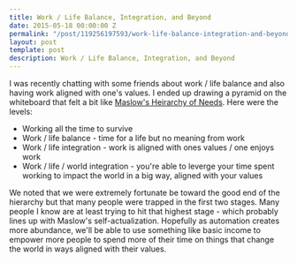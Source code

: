 ```yaml
---
title: Work / Life Balance, Integration, and Beyond
date: 2015-05-18 00:00:00 Z
permalink: "/post/119256197593/work-life-balance-integration-and-beyond"
layout: post
template: post
description: Work / Life Balance, Integration, and Beyond
---
```


I was recently chatting with some friends about work / life balance and also having work aligned with one's values. I ended up drawing a pyramid on the whiteboard that felt a bit like [Maslow's Heirarchy of Needs](https://en.wikipedia.org/wiki/Maslow%27s_hierarchy_of_needs). Here were the levels:

*  Working all the time to survive
*  Work / life balance - time for a life but no meaning from work
*  Work / life integration - work is aligned with ones values / one enjoys work
*  Work / life / world integration - you're able to leverge your time spent working to impact the world in a big way, aligned with your values

We noted that we were extremely fortunate be toward the good end of the hierarchy but that many people were trapped in the first two stages. Many people I know are at least trying to hit that highest stage - which probably lines up with Maslow's self-actualization. Hopefully as automation creates more abundance, we'll be able to use something like basic income to empower more people to spend more of their time on things that change the world in ways aligned with their values.